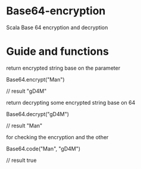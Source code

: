 # Base64-encryption
Scala Base 64 encryption and decryption

# Guide and functions

return encrypted string base on the parameter

Base64.encrypt("Man")

// result
  "gD4M"
  
return decrypting some encrypted string base on 64

Base64.decrypt("gD4M")

// result
  "Man"
  
  
for checking the encryption and the other 

Base64.code("Man", "gD4M")

// result
  true
